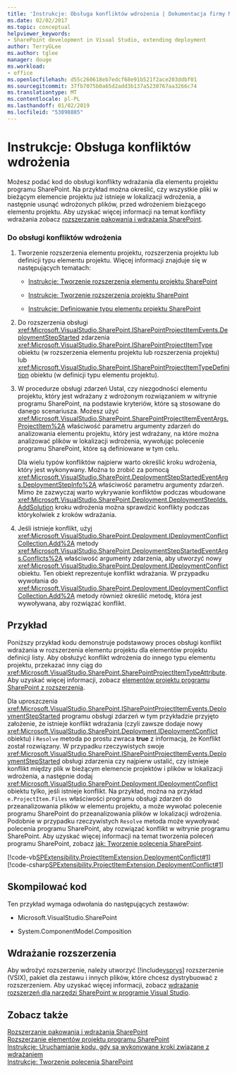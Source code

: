 ```yaml
---
title: 'Instrukcje: Obsługa konfliktów wdrożenia | Dokumentacja firmy Microsoft'
ms.date: 02/02/2017
ms.topic: conceptual
helpviewer_keywords:
- SharePoint development in Visual Studio, extending deployment
author: TerryGLee
ms.author: tglee
manager: douge
ms.workload:
- office
ms.openlocfilehash: d55c260618eb7edcf68e91b521f2ace203ddbf01
ms.sourcegitcommit: 37fb7075b0a65d2add3b137a5230767aa3266c74
ms.translationtype: MT
ms.contentlocale: pl-PL
ms.lasthandoff: 01/02/2019
ms.locfileid: "53898885"
---
```

# <a name="how-to-handle-deployment-conflicts"></a>Instrukcje: Obsługa konfliktów wdrożenia
  Możesz podać kod do obsługi konflikty wdrażania dla elementu projektu programu SharePoint. Na przykład można określić, czy wszystkie pliki w bieżącym elemencie projektu już istnieje w lokalizacji wdrożenia, a następnie usunąć wdrożonych plików, przed wdrożeniem bieżącego elementu projektu. Aby uzyskać więcej informacji na temat konflikty wdrażania zobacz [rozszerzanie pakowania i wdrażania SharePoint](../sharepoint/extending-sharepoint-packaging-and-deployment.md).  
  
### <a name="to-handle-a-deployment-conflict"></a>Do obsługi konfliktów wdrożenia  
  
1.  Tworzenie rozszerzenia elementu projektu, rozszerzenia projektu lub definicji typu elementu projektu. Więcej informacji znajduje się w następujących tematach:  
  
    -   [Instrukcje: Tworzenie rozszerzenia elementu projektu SharePoint](../sharepoint/how-to-create-a-sharepoint-project-item-extension.md)  
  
    -   [Instrukcje: Tworzenie rozszerzenia projektu SharePoint](../sharepoint/how-to-create-a-sharepoint-project-extension.md)  
  
    -   [Instrukcje: Definiowanie typu elementu projektu SharePoint](../sharepoint/how-to-define-a-sharepoint-project-item-type.md)  
  
2.  Do rozszerzenia obsługi <xref:Microsoft.VisualStudio.SharePoint.ISharePointProjectItemEvents.DeploymentStepStarted> zdarzenia <xref:Microsoft.VisualStudio.SharePoint.ISharePointProjectItemType> obiektu (w rozszerzenia elementu projektu lub rozszerzenia projektu) lub <xref:Microsoft.VisualStudio.SharePoint.ISharePointProjectItemTypeDefinition> obiektu (w definicji typu elementu projektu).  
  
3.  W procedurze obsługi zdarzeń Ustal, czy niezgodności elementu projektu, który jest wdrażany z wdrożonym rozwiązaniem w witrynie programu SharePoint, na podstawie kryteriów, które są stosowane do danego scenariusza. Możesz użyć <xref:Microsoft.VisualStudio.SharePoint.SharePointProjectItemEventArgs.ProjectItem%2A> właściwość parametru argumenty zdarzeń do analizowania elementu projektu, który jest wdrażany, na które można analizować plików w lokalizacji wdrożenia, wywołując polecenie programu SharePoint, które są definiowane w tym celu.  
  
     Dla wielu typów konfliktów najpierw warto określić kroku wdrożenia, który jest wykonywany. Można to zrobić za pomocą <xref:Microsoft.VisualStudio.SharePoint.DeploymentStepStartedEventArgs.DeploymentStepInfo%2A> właściwość parametru argumenty zdarzeń. Mimo że zazwyczaj warto wykrywanie konfliktów podczas wbudowane <xref:Microsoft.VisualStudio.SharePoint.Deployment.DeploymentStepIds.AddSolution> kroku wdrożenia można sprawdzić konflikty podczas którykolwiek z kroków wdrażania.  
  
4.  Jeśli istnieje konflikt, użyj <xref:Microsoft.VisualStudio.SharePoint.Deployment.IDeploymentConflictCollection.Add%2A> metody <xref:Microsoft.VisualStudio.SharePoint.DeploymentStepStartedEventArgs.Conflicts%2A> właściwość argumenty zdarzenia, aby utworzyć nowy <xref:Microsoft.VisualStudio.SharePoint.Deployment.IDeploymentConflict> obiektu. Ten obiekt reprezentuje konflikt wdrażania. W przypadku wywołania do <xref:Microsoft.VisualStudio.SharePoint.Deployment.IDeploymentConflictCollection.Add%2A> metody również określić metodę, która jest wywoływana, aby rozwiązać konflikt.  
  
## <a name="example"></a>Przykład  
 Poniższy przykład kodu demonstruje podstawowy proces obsługi konflikt wdrażania w rozszerzenia elementu projektu dla elementów projektu definicji listy. Aby obsłużyć konflikt wdrożenia do innego typu elementu projektu, przekazać inny ciąg do <xref:Microsoft.VisualStudio.SharePoint.SharePointProjectItemTypeAttribute>. Aby uzyskać więcej informacji, zobacz [elementów projektu programu SharePoint z rozszerzenia](../sharepoint/extending-sharepoint-project-items.md).  
  
 Dla uproszczenia <xref:Microsoft.VisualStudio.SharePoint.ISharePointProjectItemEvents.DeploymentStepStarted> programu obsługi zdarzeń w tym przykładzie przyjęto założenie, że istnieje konflikt wdrażania (czyli zawsze dodaje nowy <xref:Microsoft.VisualStudio.SharePoint.Deployment.IDeploymentConflict> obiektu) i `Resolve` metoda po prostu zwraca **true** z informacją, że Konflikt został rozwiązany. W przypadku rzeczywistych swoje <xref:Microsoft.VisualStudio.SharePoint.ISharePointProjectItemEvents.DeploymentStepStarted> obsługi zdarzenia czy najpierw ustalić, czy istnieje konflikt między plik w bieżącym elemencie projektów i plików w lokalizacji wdrożenia, a następnie dodaj <xref:Microsoft.VisualStudio.SharePoint.Deployment.IDeploymentConflict> obiektu tylko, jeśli istnieje konflikt. Na przykład, można na przykład `e.ProjectItem.Files` właściwości programu obsługi zdarzeń do przeanalizowania plików w elementu projektu, a może wywołać polecenie programu SharePoint do przeanalizowania plików w lokalizacji wdrożenia. Podobnie w przypadku rzeczywistych `Resolve` metoda może wywoływać polecenia programu SharePoint, aby rozwiązać konflikt w witrynie programu SharePoint. Aby uzyskać więcej informacji na temat tworzenia poleceń programu SharePoint, zobacz [jak: Tworzenie polecenia SharePoint](../sharepoint/how-to-create-a-sharepoint-command.md).  
  
 [!code-vb[SPExtensibility.ProjectItemExtension.DeploymentConflict#1](../sharepoint/codesnippet/VisualBasic/deploymentconflict/extension/deploymentconflictextension.vb#1)]
 [!code-csharp[SPExtensibility.ProjectItemExtension.DeploymentConflict#1](../sharepoint/codesnippet/CSharp/deploymentconflict/extension/deploymentconflictextension.cs#1)]  
  
## <a name="compile-the-code"></a>Skompilować kod  
 Ten przykład wymaga odwołania do następujących zestawów:  
  
-   Microsoft.VisualStudio.SharePoint  
  
-   System.ComponentModel.Composition  
  
## <a name="deploy-the-extension"></a>Wdrażanie rozszerzenia  
 Aby wdrożyć rozszerzenie, należy utworzyć [!include[vsprvs](../sharepoint/includes/vsprvs-md.md)] rozszerzenie (VSIX), pakiet dla zestawu i innych plików, które chcesz dystrybuować z rozszerzeniem. Aby uzyskać więcej informacji, zobacz [wdrażanie rozszerzeń dla narzędzi SharePoint w programie Visual Studio](../sharepoint/deploying-extensions-for-the-sharepoint-tools-in-visual-studio.md).  
  
## <a name="see-also"></a>Zobacz także
 [Rozszerzanie pakowania i wdrażania SharePoint](../sharepoint/extending-sharepoint-packaging-and-deployment.md)   
 [Rozszerzanie elementów projektu programu SharePoint](../sharepoint/extending-sharepoint-project-items.md)   
 [Instrukcje: Uruchamianie kodu, gdy są wykonywane kroki związane z wdrażaniem](../sharepoint/how-to-run-code-when-deployment-steps-are-executed.md)   
 [Instrukcje: Tworzenie polecenia SharePoint](../sharepoint/how-to-create-a-sharepoint-command.md)  
